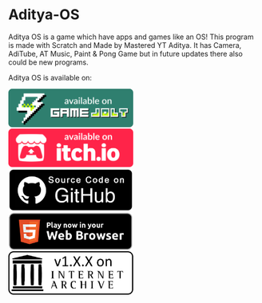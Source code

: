 # Aditya-OS

Aditya OS is a game which have apps and games like an OS!
This program is made with Scratch and Made by Mastered YT Aditya.
It has Camera, AdiTube, AT Music, Paint & Pong Game but in future updates there also could be new programs.

Aditya OS is available on:

<a href="https://gamejolt.com/games/aditya_os/705038?utm_source=share&utm_medium=web" target="GameJolt"><img src="/README/gj-badge.svg" alt="GameJolt" width="250"></a><br>
<a href="https://mastered-yt-aditya.itch.io/aditya-os" target="Itch.io"><img src="/README/badge-color.svg" alt="Itch.io" width="250"></a><br>
<a href="https://github.com/Mastered-YT-Aditya/Aditya-OS" target="GitHub (Source Code)"><img src="/README/GitHub Button.png" alt="GitHub" width="250"></a><br>
<a href="https://mastered-yt-aditya.github.io/Aditya-OS" target="HTML Web"><img src="/README/web.png" alt="html" width="250"></a><br>
<a href="https://archive.org/details/aditya-os-1.0.0" target="Old ver."><img src="/README/archive.png" alt="archive" width="250"></a>
<!--
HTML5, itch.io, GameJolt, Internet Archive & GitHub logo owned by their rightful corporations. 
Credits goes to those users who've created HTML5 Button & GitHub Button. 
GitHub Button edited by me.
Internet Archive button by me.
-->
<!--
© Aditya OS
© MYTA Studios
© DBC-BOS
© Delta Bolt Corporation
© Mastered YT Aditya
-->
